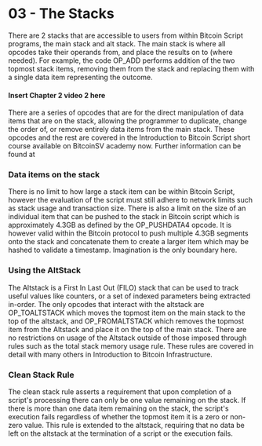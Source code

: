 # 03 - The Stacks

There are 2 stacks that are accessible to users from within Bitcoin Script programs, the main stack and alt stack. The main stack is where all opcodes take their operands from, and place the results on to (where needed). For example, the code OP\_ADD performs addition of the two topmost stack items, removing them from the stack and replacing them with a single data item representing the outcome.

#### Insert Chapter 2 video 2 here

There are a series of opcodes that are for the direct manipulation of data items that are on the stack, allowing the programmer to duplicate, change the order of, or remove entirely data items from the main stack. These opcodes and the rest are covered in the Introduction to Bitcoin Script short course available on BitcoinSV academy now. Further information can be found at

### Data items on the stack

There is no limit to how large a stack item can be within Bitcoin Script, however the evaluation of the script must still adhere to network limits such as stack usage and transaction size. There is also a limit on the size of an individual item that can be pushed to the stack in Bitcoin script which is approximately 4.3GB as defined by the OP\_PUSHDATA4 opcode. It is however valid within the Bitcoin protocol to push multiple 4.3GB segments onto the stack and concatenate them to create a larger item which may be hashed to validate a timestamp. Imagination is the only boundary here.&#x20;

### Using the AltStack

The Altstack is a First In Last Out (FILO) stack that can be used to track useful values like counters, or a set of indexed parameters being extracted in-order. The only opcodes that interact with the altstack are OP\_TOALTSTACK which moves the topmost item on the main stack to the top of the altstack, and OP\_FROMALTSTACK which removes the topmost item from the Altstack and place it on the top of the main stack. There are no restrictions on usage of the Altstack outside of those imposed through rules such as the total stack memory usage rule. These rules are covered in detail with many others in Introduction to Bitcoin Infrastructure.

### Clean Stack Rule

The clean stack rule asserts a requirement that upon completion of a script's processing there can only be one value remaining on the stack. If there is more than one data item remaining on the stack, the script's execution fails regardless of whether the topmost item it is a zero or non-zero value. This rule is extended to the altstack, requiring that no data be left on the altstack at the termination of a script or the execution fails.
